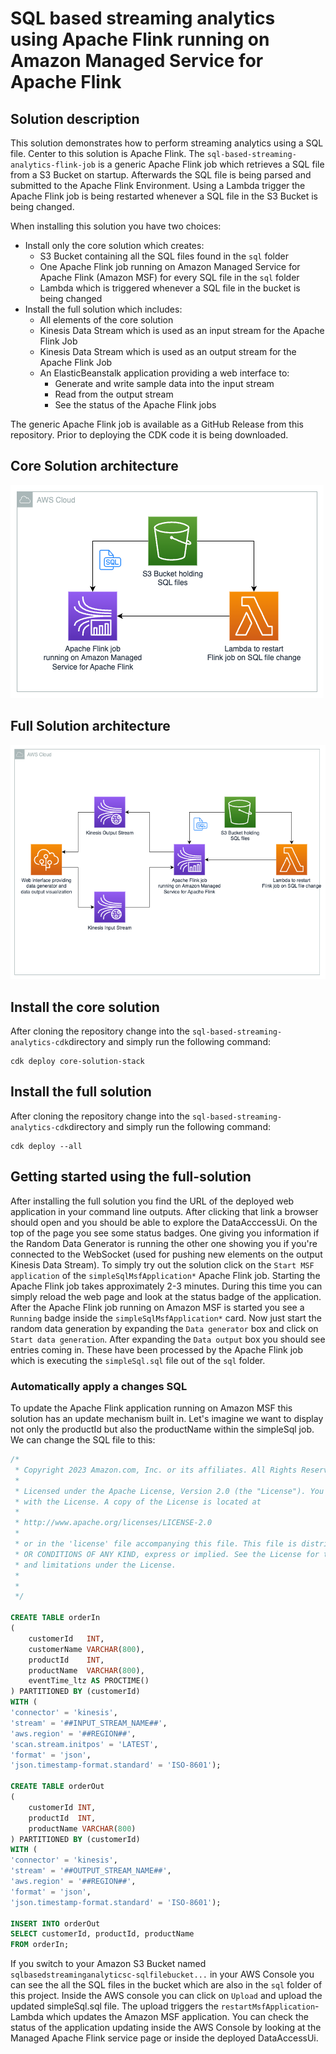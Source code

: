 # SQL based streaming analytics using Apache Flink running on Amazon Managed Service for Apache Flink

## Solution description
This solution demonstrates how to perform streaming analytics using a SQL file. Center to this solution is Apache Flink. The `sql-based-streaming-analytics-flink-job` is a generic Apache Flink job which retrieves a SQL file from a S3 Bucket on startup. Afterwards the SQL file is being parsed and submitted to the Apache Flink Environment. Using a Lambda trigger the Apache Flink job is being restarted whenever a SQL file in the S3 Bucket is being changed.

When installing this solution you have two choices:
* Install only the core solution which creates:
  * S3 Bucket containing all the SQL files found in the `sql` folder
  * One Apache Flink job running on Amazon Managed Service for Apache Flink (Amazon MSF) for every SQL file in the `sql` folder
  * Lambda which is triggered whenever a SQL file in the bucket is being changed
* Install the full solution which includes:
  * All elements of the core solution
  * Kinesis Data Stream which is used as an input stream for the Apache Flink Job 
  * Kinesis Data Stream which is used as an output stream for the Apache Flink Job
  * An ElasticBeanstalk application providing a web interface to:
    * Generate and write sample data into the input stream
    * Read from the output stream
    * See the status of the Apache Flink jobs 

The generic Apache Flink job is available as a GitHub Release from this repository. Prior to deploying the CDK code it is being downloaded.

## Core Solution architecture
![](assets/coreSolution.png "Core solution architecture")

## Full Solution architecture
![](assets/fullSolution.png "Full solution architecture")

## Install the core solution
After cloning the repository change into the `sql-based-streaming-analytics-cdk`directory and simply run the following command:

```shell
cdk deploy core-solution-stack
```

## Install the full solution
After cloning the repository change into the `sql-based-streaming-analytics-cdk`directory and simply run the following command:

```shell
cdk deploy --all
```

## Getting started using the full-solution
After installing the full solution you find the URL of the deployed web application in your command line outputs. After clicking that link a browser should open and you should be able to explore the DataAcccessUi.
On the top of the page you see some status badges. One giving you information if the Random Data Generator is running the other one showing you if you're connected to the WebSocket (used for pushing new elements on the output Kinesis Data Stream).
To simply try out the solution click on the `Start MSF application` of the `simpleSqlMsfApplication*` Apache Flink job. Starting the Apache Flink job takes approximately 2-3 minutes. During this time you can simply reload the web page and look at the status badge of the application. 
After the Apache Flink job running on Amazon MSF is started you see a `Running` badge inside the `simpleSqlMsfApplication*` card.
Now just start the random data generation by expanding the `Data generator` box and click on `Start data generation`.
After expanding the `Data output` box you should see entries coming in. These have been processed by the Apache Flink job which is executing the `simpleSql.sql` file out of the `sql` folder.

### Automatically apply a changes SQL
To update the Apache Flink application running on Amazon MSF this solution has an update mechanism built in. 
Let's imagine we want to display not only the productId but also the productName within the simpleSql job.
We can change the SQL file to this:
``` sql
/*
 * Copyright 2023 Amazon.com, Inc. or its affiliates. All Rights Reserved.
 *
 * Licensed under the Apache License, Version 2.0 (the "License"). You may not use this file except in compliance
 * with the License. A copy of the License is located at
 *
 * http://www.apache.org/licenses/LICENSE-2.0
 *
 * or in the 'license' file accompanying this file. This file is distributed on an 'AS IS' BASIS, WITHOUT WARRANTIES
 * OR CONDITIONS OF ANY KIND, express or implied. See the License for the specific language governing permissions
 * and limitations under the License.
 *
 *
 */

CREATE TABLE orderIn
(
    customerId   INT,
    customerName VARCHAR(800),
    productId    INT,
    productName  VARCHAR(800),
    eventTime_ltz AS PROCTIME()
) PARTITIONED BY (customerId)
WITH (
'connector' = 'kinesis',
'stream' = '##INPUT_STREAM_NAME##',
'aws.region' = '##REGION##',
'scan.stream.initpos' = 'LATEST',
'format' = 'json',
'json.timestamp-format.standard' = 'ISO-8601');

CREATE TABLE orderOut
(
    customerId INT,
    productId  INT,
    productName VARCHAR(800)
) PARTITIONED BY (customerId)
WITH (
'connector' = 'kinesis',
'stream' = '##OUTPUT_STREAM_NAME##',
'aws.region' = '##REGION##',
'format' = 'json',
'json.timestamp-format.standard' = 'ISO-8601');

INSERT INTO orderOut
SELECT customerId, productId, productName
FROM orderIn;
```

If you switch to your Amazon S3 Bucket named `sqlbasedstreaminganalyticsc-sqlfilebucket...` in your AWS Console you can see the all the SQL files in the bucket which are also in the `sql` folder of this project. Inside the AWS console you can click on `Upload` and upload the updated simpleSql.sql file.
The upload triggers the `restartMsfApplication`-Lambda which updates the Amazon MSF application. You can check the status of the application updating inside the AWS Console by looking at the Managed Apache Flink service page or inside the deployed DataAccessUi.
